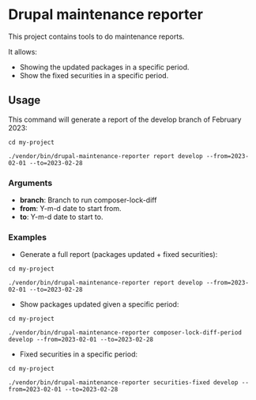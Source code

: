 # Drupal maintenance reporter

This project contains tools to do maintenance reports.

It allows:

- Showing the updated packages in a specific period.
- Show the fixed securities in a specific period.

## Usage

This command will generate a report of the develop branch of February 2023:

```
cd my-project

./vendor/bin/drupal-maintenance-reporter report develop --from=2023-02-01 --to=2023-02-28
```

### Arguments

- **branch**: Branch to run composer-lock-diff
- **from**: Y-m-d date to start from.
- **to**: Y-m-d date to start to.

### Examples

- Generate a full report (packages updated + fixed securities):

```
cd my-project

./vendor/bin/drupal-maintenance-reporter report develop --from=2023-02-01 --to=2023-02-28
```

- Show packages updated given a specific period:

```
cd my-project

./vendor/bin/drupal-maintenance-reporter composer-lock-diff-period develop --from=2023-02-01 --to=2023-02-28
```

- Fixed securities in a specific period:

```
cd my-project

./vendor/bin/drupal-maintenance-reporter securities-fixed develop --from=2023-02-01 --to=2023-02-28
```

